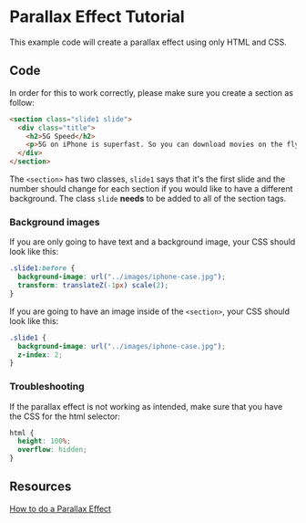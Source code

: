 # Parallax Effect Tutorial
This example code will create a parallax effect using only HTML and CSS.

## Code
In order for this to work correctly, please make sure you create a section as follow:
``` html
<section class="slide1 slide">
  <div class="title">
    <h2>5G Speed</h2>
    <p>5G on iPhone is superfast. So you can download movies on the fly. Stream higher-quality video. Or FaceTime in HD over cellular. With lots less lag. And you can do it in more places, because iPhone 12 has the broadest 5G coverage worldwide.</p>
  </div>
</section>
```

The `<section>` has two classes, `slide1` says that it's the first slide and the number should change for each section if you would like to have a different background. The class `slide` **needs** to be added to all of the section tags.

### Background images
If you are only going to have text and a background image, your CSS should look like this:
``` css
.slide1:before {
  background-image: url("../images/iphone-case.jpg");
  transform: translateZ(-1px) scale(2);
}
```

If you are going to have an image inside of the `<section>`, your CSS should look like this:
``` css
.slide1 {
  background-image: url("../images/iphone-case.jpg");
  z-index: 2;
}
```

### Troubleshooting
If the parallax effect is not working as intended, make sure that you have the CSS for the html selector:
``` css
html {
  height: 100%;
  overflow: hidden;
}
```

## Resources
[How to do a Parallax Effect](https://www.w3schools.com/howto/howto_css_parallax.asp)
